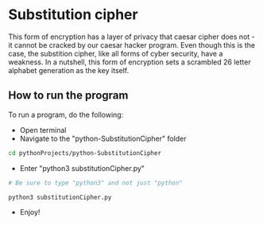 # Substitution cipher
This form of encryption has a layer of privacy that caesar cipher does not - it cannot be cracked by our caesar hacker program.
Even though this is the case, the substition cipher, like all forms of cyber security, have a weakness.
In a nutshell, this form of encryption sets a scrambled 26 letter alphabet generation as the key itself.

## How to run the program
To run a program, do the following:
+ Open terminal
+ Navigate to the "python-SubstitutionCipher" folder
```bash
cd pythonProjects/python-SubstitutionCipher
```
+ Enter "python3 substitutionCipher.py"
```bash
# Be sure to type "python3" and not just "python"

python3 substitutionCipher.py
```
+ Enjoy!